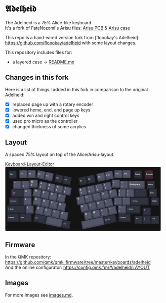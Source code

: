# 𝕬𝖉𝖊𝖑𝖍𝖊𝖎𝖉

The Adelheid is a 75% Alice-like keyboard.  
It's a fork of FateNozomi's Arisu files: [Arisu PCB](https://github.com/FateNozomi/arisu-pcb) &amp; [Arisu case](https://github.com/FateNozomi/arisu-case)

This repo is a hand-wired version fork from [floookay's Adelheid]: https://github.com/floookay/adelheid with some layout changes.


This repository includes files for:

- a layered case &rarr; [README.md](./case/README.md)

## Changes in this fork

Here is a list of things I added in this fork in comparison to the original Adelheid:

- [x] replaced page up with a rotary encoder
- [x] lowered home, end, and page up keys
- [x] added win and right control keys
- [x] used pro micro as the controller
- [x] changed thickness of some acrylics

## Layout

A spaced 75% layout on top of the Alice/Arisu-layout.

[Keyboard-Layout-Editor](http://www.keyboard-layout-editor.com/#/gists/3d5f924367b3b31ac1beb2d660264759)
![layout](./firmware/layout.png) 

## Firmware

In the QMK repository: <https://github.com/qmk/qmk_firmware/tree/master/keyboards/adelheid>  
And the online configurator: https://config.qmk.fm/#/adelheid/LAYOUT

## Images

For more images see [images.md](./IMAGES.md).

